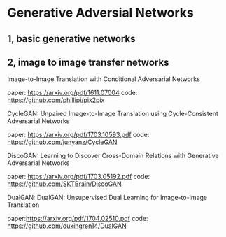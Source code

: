 # Generative Adversial Networks
## 1, basic generative networks
## 2, image to image transfer networks
Image-to-Image Translation with Conditional Adversarial Networks

paper: https://arxiv.org/pdf/1611.07004
code: https://github.com/phillipi/pix2pix

CycleGAN: Unpaired Image-to-Image Translation using Cycle-Consistent Adversarial Networks 

paper: https://arxiv.org/pdf/1703.10593.pdf 
code: https://github.com/junyanz/CycleGAN

DiscoGAN: Learning to Discover Cross-Domain Relations with Generative Adversarial Networks

paper: https://arxiv.org/pdf/1703.05192.pdf 
code: https://github.com/SKTBrain/DiscoGAN

DualGAN: DualGAN: Unsupervised Dual Learning for Image-to-Image Translation

paper:https://arxiv.org/pdf/1704.02510.pdf
code: https://github.com/duxingren14/DualGAN
